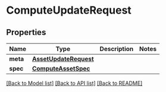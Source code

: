 # ComputeUpdateRequest

## Properties
Name | Type | Description | Notes
------------ | ------------- | ------------- | -------------
**meta** | [**AssetUpdateRequest**](AssetUpdateRequest.md) |  | 
**spec** | [**ComputeAssetSpec**](ComputeAssetSpec.md) |  | 

[[Back to Model list]](../README.md#documentation-for-models) [[Back to API list]](../README.md#documentation-for-api-endpoints) [[Back to README]](../README.md)

